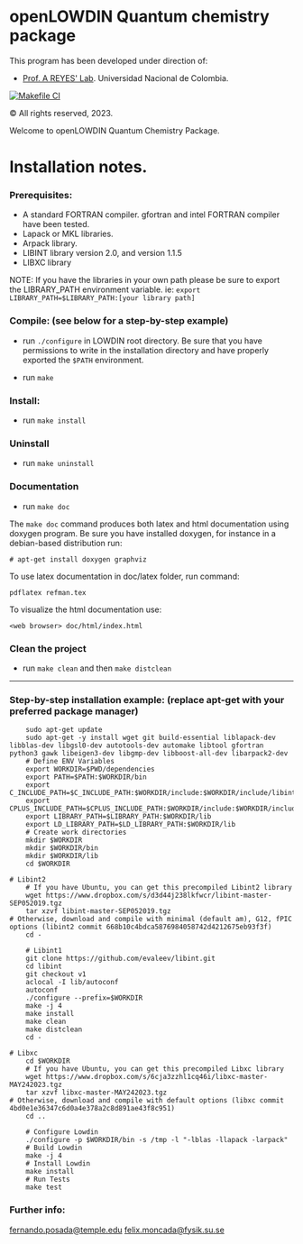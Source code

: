 # openLOWDIN Quantum chemistry package #

This program has been developed under direction of:

* [Prof. A REYES' Lab](http://www.qcc.unal.edu.co). Universidad Nacional de Colombia.

[![Makefile CI](https://github.com/efposadac/openLOWDIN/actions/workflows/makefile.yml/badge.svg)](https://github.com/efposadac/openLOWDIN/actions/workflows/makefile.yml)

© All rights reserved, 2023.

Welcome to openLOWDIN Quantum Chemistry Package.

Installation notes.
=============

### Prerequisites: ###

* A standard FORTRAN compiler. gfortran and intel FORTRAN compiler have been tested.
* Lapack or MKL libraries.
* Arpack library.
* LIBINT library version 2.0, and version 1.1.5
* LIBXC library

NOTE: If you have the libraries in your own path please be sure to export the LIBRARY_PATH environment variable. ie:
`export LIBRARY_PATH=$LIBRARY_PATH:[your library path]`

### Compile: (see below for a step-by-step example) ###

* run `./configure` in LOWDIN root directory. Be sure that you have permissions to write in the installation directory and have properly exported the `$PATH` environment.

* run `make`

### Install: ###

* run `make install`

### Uninstall ###

* run `make uninstall`

### Documentation ###

* run `make doc`

The `make doc` command produces both latex and html documentation using doxygen program. Be sure you have installed doxygen, for instance in a debian-based distribution run:

`# apt-get install doxygen graphviz`

To use latex documentation in doc/latex folder, run command:

`pdflatex refman.tex`

To visualize the html documentation use:

`<web browser> doc/html/index.html`

### Clean the project ###

* run `make clean` and then `make distclean`

---

### Step-by-step  installation example: (replace apt-get with your preferred package manager) ###

        sudo apt-get update
        sudo apt-get -y install wget git build-essential liblapack-dev libblas-dev libgsl0-dev autotools-dev automake libtool gfortran python3 gawk libeigen3-dev libgmp-dev libboost-all-dev libarpack2-dev
        # Define ENV Variables
        export WORKDIR=$PWD/dependencies
        export PATH=$PATH:$WORKDIR/bin
        export C_INCLUDE_PATH=$C_INCLUDE_PATH:$WORKDIR/include:$WORKDIR/include/libint2:/usr/include/eigen3
        export CPLUS_INCLUDE_PATH=$CPLUS_INCLUDE_PATH:$WORKDIR/include:$WORKDIR/include/libint2:/usr/include/eigen3
        export LIBRARY_PATH=$LIBRARY_PATH:$WORKDIR/lib
        export LD_LIBRARY_PATH=$LD_LIBRARY_PATH:$WORKDIR/lib
        # Create work directories
        mkdir $WORKDIR
        mkdir $WORKDIR/bin
        mkdir $WORKDIR/lib
        cd $WORKDIR

	# Libint2
        # If you have Ubuntu, you can get this precompiled Libint2 library
        wget https://www.dropbox.com/s/d3d44j238lkfwcr/libint-master-SEP052019.tgz
        tar xzvf libint-master-SEP052019.tgz
	# Otherwise, download and compile with minimal (default am), G12, fPIC options (libint2 commit 668b10c4bdca5876984058742d4212675eb93f3f)
        cd -
	
        # Libint1
        git clone https://github.com/evaleev/libint.git
        cd libint
        git checkout v1
        aclocal -I lib/autoconf
        autoconf
        ./configure --prefix=$WORKDIR
        make -j 4
        make install
        make clean
        make distclean
        cd -

	# Libxc
        cd $WORKDIR        
        # If you have Ubuntu, you can get this precompiled Libxc library
        wget https://www.dropbox.com/s/6cja3zzhl1cq46i/libxc-master-MAY242023.tgz
        tar xzvf libxc-master-MAY242023.tgz
	# Otherwise, download and compile with default options (libxc commit 4bd0e1e36347c6d0a4e378a2c8d891ae43f8c951)
        cd ..
	
        # Configure Lowdin
        ./configure -p $WORKDIR/bin -s /tmp -l "-lblas -llapack -larpack"
        # Build Lowdin
        make -j 4
        # Install Lowdin
        make install
        # Run Tests
        make test

### Further info: ###
fernando.posada@temple.edu
felix.moncada@fysik.su.se
